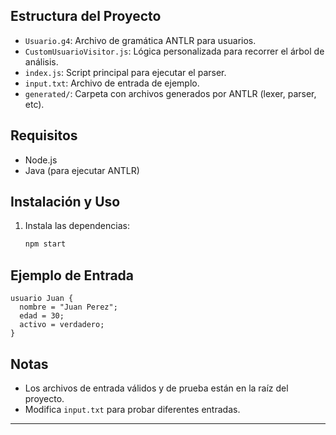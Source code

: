 ## Estructura del Proyecto
- `Usuario.g4`: Archivo de gramática ANTLR para usuarios.
- `CustomUsuarioVisitor.js`: Lógica personalizada para recorrer el árbol de análisis.
- `index.js`: Script principal para ejecutar el parser.
- `input.txt`: Archivo de entrada de ejemplo.
- `generated/`: Carpeta con archivos generados por ANTLR (lexer, parser, etc).

## Requisitos
- Node.js
- Java (para ejecutar ANTLR)

## Instalación y Uso
1. Instala las dependencias:
   ```bash
   npm start
   ```

## Ejemplo de Entrada
```
usuario Juan {
  nombre = "Juan Perez";
  edad = 30;
  activo = verdadero;
}
```

## Notas
- Los archivos de entrada válidos y de prueba están en la raíz del proyecto.
- Modifica `input.txt` para probar diferentes entradas.

---
